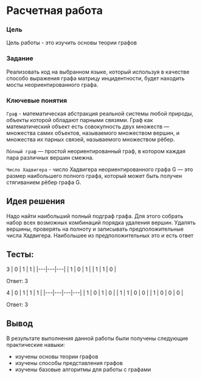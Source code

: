 # Расчетная работа 


### Цель

Цель работы - это изучить основы теории графов

### Задание

Реализовать код на выбранном языке, который используя в качестве способо выражения графа матрицу инцидентности, будет находить  мосты неориентированного графа.

### Ключевые понятия

`Граф` - математическая абстракция реальной системы любой природы, объекты которой обладают парными связями. Граф как математический объект есть совокупность двух множеств — множества самих объектов, называемого множеством вершин, и множества их парных связей, называемого множеством рёбер.

`По́лный граф` — простой неориентированный граф, в котором каждая пара различных вершин смежна.

`Число Хадвигера` - число Хадвигера неориентированного графа G — это размер наибольшего полного графа, который может быть получен стягиванием рёбер графа G.

## Идея решения

Надо найти наибольший полный подграф графа. Для этого собрать набор всех возможных комбинаций порядка удаления вершин. Удалять вершины, проверять на полноту и записывать предположительные числа Хадвигера.
Наибольшее из предположительных это и есть ответ
 ## Тесты:
3
| 0 | 1 | 1 |
|---|---|---|
| 1 | 0 | 1 |
| 1 | 1 | 0 |

Ответ: 3



4
| 0 | 1 | 1 | 1 |
|---|---|---|---|
| 1 | 0 | 1 | 0 |
| 1 | 1 | 0 | 0 |
| 1 | 0 | 0 | 0 |

Ответ: 3

## Вывод
 
В результате выполнения данной работы были получены следующие практические навыки:
- изучены основы теории графов
- изучены способы представления графов
- изучены базовые алгоритмы для работы с графами
